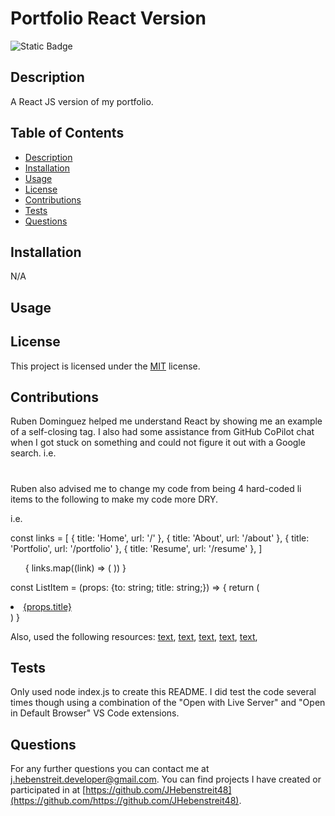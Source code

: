 # Portfolio React Version
![Static Badge](https://img.shields.io/badge/License-MIT-yellow)

  ## Description
  
A React JS version of my portfolio.

  ## Table of Contents

- [Description](#description)
- [Installation](#installation)
- [Usage](#usage)
- [License](#license)
- [Contributions](#contributions)
- [Tests](#tests)
- [Questions](#questions)

## Installation

N/A

## Usage



## License
  This project is licensed under the [MIT](https://opensource.org/license/MIT) license.

## Contributions

Ruben Dominguez helped me understand React by showing me an example of a self-closing tag. I also had some assistance from GitHub CoPilot chat when I got stuck on something and could not figure it out with a Google search.
i.e.
<h1></h1> 
</Navigation>

Ruben also advised me to change my code from being 4 hard-coded li items to the following to make my code more DRY.

i.e.

const links = [
  { title: 'Home', url: '/' },
  { title: 'About', url: '/about' },
  { title: 'Portfolio', url: '/portfolio' },
  { title: 'Resume', url: '/resume' },
]

  <ul>
    {
      links.map((link) => (
        <ListItem key={link.title} to={link.url} title={link.title} />
      ))
    }
  </ul>

  const ListItem = (props: {to: string; title: string;}) => {
  return (
    <li>
      <a href={props.to}>{props.title}</a>
    </li>
  )
}



Also, used the following resources:
[text](https://www.google.com/search?q=syntax+for+self-closing+HTML+tag+in+React+js&oq=syntax+for+self-closing+HTML+tag+in+React+js&gs_lcrp=EgZjaHJvbWUyBggAEEUYOTIHCAEQIRigATIHCAIQIRigATIHCAMQIRigATIHCAQQIRigATIHCAUQIRigAdIBCTEwOTM0ajBqN6gCALACAA&sourceid=chrome&ie=UTF-8),
[text](https://gcore.com/learning/customize-your-tsconfigjson-file-for-typescript/),
[text](<https://dev.to/itswillt/explaining-reacts-types-940#:~:text=FC%20(React.,were%20introduced%20and%20widely%20adopted.>),
[text](https://stackoverflow.com/questions/75944820/whats-the-correct-type-for-error-in-userouteerror-from-react-router-dom),
[text](https://www.geeksforgeeks.org/reactjs-keys/),


## Tests

Only used node index.js to create this README. I did test the code several times though using a combination of the "Open with Live Server" and "Open in Default Browser" VS Code extensions.
  
## Questions

For any further questions you can contact me at [j.hebenstreit.developer@gmail.com](mailto:j.hebenstreit.developer@gmail.com). You can find projects I have created or participated in at [https://github.com/JHebenstreit48](https://github.com/https://github.com/JHebenstreit48).